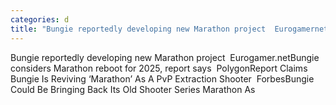 ```yaml
---
categories: d
title: "Bungie reportedly developing new Marathon project  Eurogamernet"
---
```

Bungie reportedly developing new Marathon project&nbsp;&nbsp;Eurogamer.netBungie considers Marathon reboot for 2025, report says&nbsp;&nbsp;PolygonReport Claims Bungie Is Reviving ‘Marathon’ As A PvP Extraction Shooter&nbsp;&nbsp;ForbesBungie Could Be Bringing Back Its Old Shooter Series Marathon As